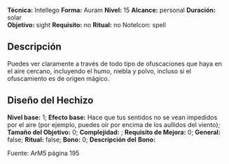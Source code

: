 
**Técnica:** Intellego
**Forma:** Auram
**Nivel:** 15
**Alcance:** personal 
**Duración:** solar  
**Objetivo:** sight
**Requisito:** no
**Ritual:** no
NoteIcon: spell




## Descripción 
<p>Puedes ver claramente a través de todo tipo de ofuscaciones que haya en el aire cercano, incluyendo el humo, niebla y polvo, incluso si el ofuscamiento es de origen mágico.</p>

## Diseño del Hechizo 

**Nivel base:** 1; **Efecto base:** Hace que tus sentidos no se vean impedidos por el aire (por ejemplo, puedes oír por encima de los aullidos del viento);  **Tamaño del **Objetivo:**** 0; **Complejidad:** ; **Requisito de Mejora:** 0; **General:** false; **Ritual:** false; **Bono:** 0; **Descripción del** **Bono:** 

Fuente: ArM5 página 195